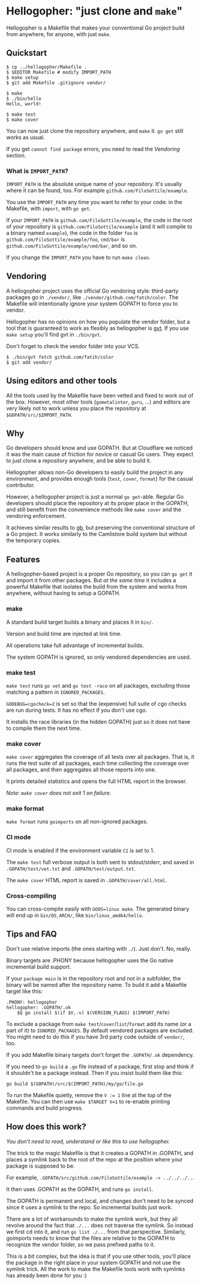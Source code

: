 # Hellogopher: "just clone and `make`"

Hellogopher is a Makefile that makes your conventional Go project build from anywhere, for anyone, with just `make`.

## Quickstart

```
$ cp ../hellogopher/Makefile .
$ $EDITOR Makefile # modify IMPORT_PATH
$ make setup
$ git add Makefile .gitignore vendor/

$ make
$ ./bin/hello
Hello, world!

$ make test
$ make cover
```

You can now just clone the repository anywhere, and `make` it. `go get` still works as usual.

If you get `cannot find package` errors, you need to read the *Vendoring* section.

### What is `IMPORT_PATH`?

`IMPORT_PATH` is the absolute unique name of your repository. It's usually where it can be found, too. For example `github.com/FiloSottile/example`.

You use the `IMPORT_PATH` any time you want to refer to your code: in the Makefile, with `import`, with `go get`.

If your `IMPORT_PATH` is `github.com/FiloSottile/example`, the code in the root of your repository is `github.com/FiloSottile/example` (and it will compile to a binary named `example`), the code in the folder `foo` is `github.com/FiloSottile/example/foo`, `cmd/bar` is `github.com/FiloSottile/example/cmd/bar`, and so on.

If you change the `IMPORT_PATH` you have to run `make clean`.

## Vendoring

A hellogopher project uses the official Go vendoring style: third-party packages go in `./vendor/`, like `./vendor/github.com/fatih/color`. The Makefile will intentionally ignore your system GOPATH to force you to vendor.

Hellogopher has no opinions on how you populate the vendor folder, but a tool that is guaranteed to work as flexibly as hellogopher is [gvt](https://github.com/FiloSottile/gvt). If you use `make setup` you'll find gvt in `./bin/gvt`.

Don't forget to check the vendor folder into your VCS.

```
$ ./bin/gvt fetch github.com/fatih/color
$ git add vendor/
```

## Using editors and other tools

All the tools used by the Makefile have been vetted and fixed to work out of the box. However, most other tools (`gometalinter`, `guru`, ...) and editors are very likely not to work unless you place the repository at `$GOPATH/src/$IMPORT_PATH`.

## Why

Go developers should know and use GOPATH. But at Cloudflare we noticed it was the main cause of friction for novice or casual Go users. They expect to just clone a repository anywhere, and be able to build it.

Hellogopher allows non-Go developers to easily build the project in any environment, and provides enough tools (`test`, `cover`, `format`) for the casual contributor.

However, a hellogopher project is just a normal `go get`-able. Regular Go developers should place the repository at its proper place in the GOPATH, and still benefit from the convenience methods like `make cover` and the vendoring enforcement.

It achieves similar results to [gb](https://getgb.io/), but preserving the conventional structure of a Go project. It works similarly to the Camlistore build system but without the temporary copies.

## Features

A hellogopher-based project is a proper Go repository, so you can `go get` it and import it from other packages.  But *at the same time* it includes a powerful Makefile that isolates the build from the system and works from anywhere, without having to setup a GOPATH.

### make

A standard build target builds a binary and places it in `bin/`.

Version and build time are injected at link time.

All operations take full advantage of incremental builds.

The system GOPATH is ignored, so only vendored dependencies are used.

### make test

`make test` runs `go vet` and `go test -race` on all packages, excluding those matching a pattern in `IGNORED_PACKAGES`.

`GODEBUG=cgocheck=2` is set so that the (expensive) full suite of cgo checks are run during tests. It has no effect if you don't use cgo.

It installs the race libraries (in the hidden GOPATH) just so it does not have to compile them the next time.

### make cover

`make cover` aggregates the coverage of all tests over all packages. That is, it runs the test suite of all packages, each time collecting the coverage over all packages, and then aggregates all those reports into one.

It prints detailed statistics and opens the full HTML report in the browser.

*Note: `make cover` does not exit 1 on failure.*

### make format

`make format` runs `goimports` on all non-ignored packages.

### CI mode

CI mode is enabled if the environment variable `CI` is set to 1.

The `make test` full verbose output is both sent to stdout/stderr, and saved in `.GOPATH/test/vet.txt` and `.GOPATH/test/output.txt`.

The `make cover` HTML report is saved in `.GOPATH/cover/all.html`.

### Cross-compiling

You can cross-compile easily with `GOOS=linux make`. The generated binary will end up in `bin/OS_ARCH/`, like `bin/linux_amd64/hello`.

## Tips and FAQ

Don't use relative imports (the ones starting with `./`). Just don't. No, really.

Binary targets are .PHONY because hellogopher uses the Go native incremental build support.

If your `package main` is in the repository root and not in a subfolder, the binary will be named after the repository name. To build it add a Makefile target like this:

```make
.PHONY: hellogopher
hellogopher: .GOPATH/.ok
	$Q go install $(if $V,-v) $(VERSION_FLAGS) $(IMPORT_PATH)
```

To exclude a package from `make test`/`cover`/`list`/`format` add its name (or a part of it) to `IGNORED_PACKAGES`. By default vendored packages are excluded. You might need to do this if you have 3rd party code outside of `vendor/`, too.

If you add Makefile binary targets don't forget the `.GOPATH/.ok` dependency.

If you need to `go build` a `.go` file instead of a package, first stop and think if it shouldn't be a package instead.  Then if you insist build them like this:

```
go build $(GOPATH)/src/$(IMPORT_PATH)/my/go/file.go
```

To run the Makefile quietly, remove the `V := 1` line at the top of the Makefile.
You can then use `make $TARGET V=1` to re-enable printing commands and build progress.

## How does this work?

*You don't need to read, understand or like this to use hellogopher.*

The trick to the magic Makefile is that it creates a GOPATH in .GOPATH, and places a
symlink back to the root of the repo at the position where your package is supposed to be.

For example, `.GOPATH/src/github.com/FiloSottile/example -> ../../../..`.

It then uses .GOPATH as the GOPATH, and runs `go install`.

The GOPATH is permanent and local, and changes don't need to be synced since it uses a symlink to the repo. So incremental builds just work.

There are a lot of workarounds to make the symlink work, but they all revolve around the fact that `./...` does not traverse the symlink. So instead we first cd into it, and run `go list ./...` from that perspective. Similarly, goimports needs to know that the files are relative to the GOPATH to recognize the vendor folder, so we pass prefixed paths to it.

This is a bit complex, but the idea is that if you use other tools, you'll place the package in the right place in your system GOPATH and not use the symlink trick.  All the work to make the Makefile tools work with symlinks has already been done for you :)
